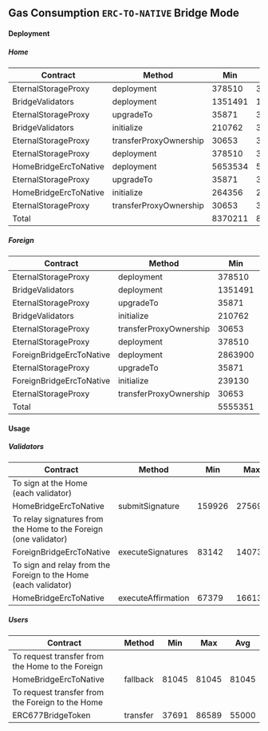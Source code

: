 ## Gas Consumption `ERC-TO-NATIVE` Bridge Mode

#### Deployment
##### Home
 Contract | Method | Min | Max | Avg
----  | ---- | ---- | ---- | ----
EternalStorageProxy|deployment|378510|378510|378510
BridgeValidators|deployment|1351491|1351491|1351491
EternalStorageProxy|upgradeTo|35871|30924|30913
BridgeValidators|initialize|210762|306607|270900
EternalStorageProxy|transferProxyOwnership|30653|30653|30653
EternalStorageProxy|deployment|378510|378510|378510
HomeBridgeErcToNative|deployment|5653534|5653534|5653534
EternalStorageProxy|upgradeTo|35871|30924|30913
HomeBridgeErcToNative|initialize|264356|281376|278561
EternalStorageProxy|transferProxyOwnership|30653|30653|30653
Total| |8370211|8473182|8434638

##### Foreign
 Contract | Method | Min | Max | Avg
----  | ---- | ---- | ---- | ----
EternalStorageProxy|deployment|378510|378510|378510
BridgeValidators|deployment|1351491|1351491|1351491
EternalStorageProxy|upgradeTo|35871|30924|30913
BridgeValidators|initialize|210762|306607|270900
EternalStorageProxy|transferProxyOwnership|30653|30653|30653
EternalStorageProxy|deployment|378510|378510|378510
ForeignBridgeErcToNative|deployment|2863900|2863900|2863900
EternalStorageProxy|upgradeTo|35871|30924|30913
ForeignBridgeErcToNative|initialize|239130|239130|239130
EternalStorageProxy|transferProxyOwnership|30653|30653|30653
Total| |5555351|5641302|5605573

#### Usage

##### Validators

 Contract | Method | Min | Max | Avg
----  | ---- | ---- | ---- | ----
To sign at the Home (each validator)|
HomeBridgeErcToNative|submitSignature|159926|275699|221104
To relay signatures from the Home to the Foreign (one validator)|
ForeignBridgeErcToNative|executeSignatures|83142|140737|114527
To sign and relay from the Foreign to the Home (each validator)|
HomeBridgeErcToNative|executeAffirmation|67379|166131|110341

##### Users

 Contract | Method | Min | Max | Avg
----  | ---- | ---- | ---- | ----
To request transfer from the Home to the Foreign|
HomeBridgeErcToNative|fallback|81045|81045|81045
To request transfer from the Foreign to the Home|
ERC677BridgeToken|transfer|37691|86589|55000

